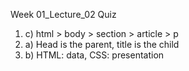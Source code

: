 Week 01_Lecture_02 Quiz

1. c) html > body > section > article > p
2. a) Head is the parent, title is the child
3. b) HTML: data, CSS: presentation
